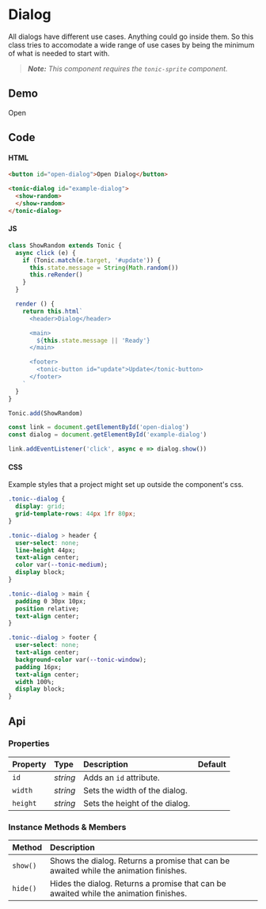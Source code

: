 # Dialog

All dialogs have different use cases. Anything could go inside them. So this
class tries to accomodate a wide range of use cases by being the minimum of
what is needed to start with.

> *__Note:__ This component requires the `tonic-sprite` component.*

## Demo
<tonic-dialog
  id="example-dialog"
  width="350px"
  height="260px">
  <show-random
    id="show-random">
  </show-random>
</tonic-dialog>

<div class="example">
  <tonic-button id="example-dialog-link">Open</tonic-button>
</div>

## Code

#### HTML
```html
<button id="open-dialog">Open Dialog</button>

<tonic-dialog id="example-dialog">
  <show-random>
  </show-random>
</tonic-dialog>
```

#### JS
```js
class ShowRandom extends Tonic {
  async click (e) {
    if (Tonic.match(e.target, '#update')) {
      this.state.message = String(Math.random())
      this.reRender()
    }
  }

  render () {
    return this.html`
      <header>Dialog</header>

      <main>
        ${this.state.message || 'Ready'}
      </main>

      <footer>
        <tonic-button id="update">Update</tonic-button>
      </footer>
    `
  }
}

Tonic.add(ShowRandom)

const link = document.getElementById('open-dialog')
const dialog = document.getElementById('example-dialog')

link.addEventListener('click', async e => dialog.show())
```

#### CSS

Example styles that a project might set up outside the component's css.

```css
.tonic--dialog {
  display: grid;
  grid-template-rows: 44px 1fr 80px;
}

.tonic--dialog > header {
  user-select: none;
  line-height 44px;
  text-align center;
  color var(--tonic-medium);
  display block;
}

.tonic--dialog > main {
  padding 0 30px 10px;
  position relative;
  text-align center;
}

.tonic--dialog > footer {
  user-select: none;
  text-align center;
  background-color var(--tonic-window);
  padding 16px;
  text-align center;
  width 100%;
  display block;
}
```

## Api

### Properties

| Property | Type | Description | Default |
| :--- | :--- | :--- | :--- |
| `id` | *string* | Adds an `id` attribute. |  |
| `width` | *string* | Sets the width of the dialog. |  |
| `height` | *string* | Sets the height of the dialog. |  |

### Instance Methods & Members

| Method | Description |
| :--- | :--- |
| `show()` | Shows the dialog. Returns a promise that can be awaited while the animation finishes. |
| `hide()` | Hides the dialog. Returns a promise that can be awaited while the animation finishes. |
